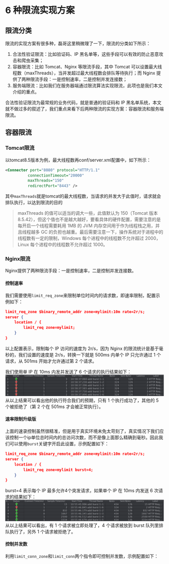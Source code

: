 # 6 种限流实现方案
## 限流分类
限流的实现方案有很多种，磊哥这里稍微理了一下，限流的分类如下所示：

1. 合法性验证限流：比如验证码、IP 黑名单等，这些手段可以有效的防止恶意攻击和爬虫采集；
2. 容器限流：比如 Tomcat、Nginx 等限流手段，其中 Tomcat 可以设置最大线程数（maxThreads），当并发超过最大线程数会排队等待执行；而 Nginx 提供了两种限流手段：一是控制速率，二是控制并发连接数；
3. 服务端限流：比如我们在服务器端通过限流算法实现限流，此项也是我们本文介绍的重点。

合法性验证限流为最常规的业务代码，就是普通的验证码和 IP 黑名单系统，本文就不做过多的叙述了，我们重点来看下后两种限流的实现方案：容器限流和服务端限流。

## 容器限流

### Tomcat限流

以tomcat8.5版本为例，最大线程数再conf/server.xml配置中，如下所示：

```xml
<Connector port="8080" protocol="HTTP/1.1"
          connectionTimeout="20000"
          maxThreads="150"
          redirectPort="8443" />
```

其中`maxThreads`就是tomcat的最大线程数，当请求的并发大于此值时，请求就会排队执行，以达到限流的目的

>maxThreads 的值可以适当的调大一些，此值默认为 150（Tomcat 版本 8.5.42），但这个值也不是越大越好，要看具体的硬件配置，需要注意的是每开启一个线程需要耗用 1MB 的 JVM 内存空间用于作为线程栈之用，并且线程越多 GC 的负担也越重。最后需要注意一下，操作系统对于进程中的线程数有一定的限制，Windows 每个进程中的线程数不允许超过 2000，Linux 每个进程中的线程数不允许超过 1000。

### Nginx限流

Nginx提供了两种限流手段：一是控制速率，二是控制并发连接数。

#### 控制速率

我们需要使用`limit_req_zone`来限制单位时间内的请求数，即速率限制，配置示例如下：

```json
limit_req_zone $binary_remote_addr zone=mylimit:10m rate=2r/s;
server { 
    location / { 
        limit_req zone=mylimit;
    }
}
```

以上配置表示，限制每个 IP 访问的速度为 2r/s，因为 Nginx 的限流统计是基于毫秒的，我们设置的速度是 2r/s，转换一下就是 500ms 内单个 IP 只允许通过 1 个请求，从 501ms 开始才允许通过第 2 个请求。

我们使用单 IP 在 10ms 内发并发送了 6 个请求的执行结果如下：
![title](https://raw.githubusercontent.com/lllpla/img/master/gitnote/2020/05/18/1589765420579-1589765420639.png)
从以上结果可以看出他的执行符合我们的预期，只有 1 个执行成功了，其他的 5 个被拒绝了（第 2 个在 501ms 才会被正常执行）。

#### 速率限制升级版

上面的速录控制虽然很精准，但是用于真实环境未免太苛刻了，真实情况下我们应该控制一个ip单位总时间内的总访问次数，而不是像上面那么精确到毫秒。因此我们可以使用`burst`关键字开启此设置，示例配置如下：

```json
limit_req_zone $binary_remote_addr zone=mylimit:10m rate=2r/s;
server { 
    location / { 
        limit_req zone=mylimit burst=4;
    }
}
```

burst=4 表示每个 IP 最多允许4个突发请求，如果单个 IP 在 10ms 内发送 6 次请求的结果如下：
![title](https://raw.githubusercontent.com/lllpla/img/master/gitnote/2020/05/18/1589765583581-1589765583583.png)
从以上结果可以看出，有 1 个请求被立即处理了，4 个请求被放到 burst 队列里排队执行了，另外 1 个请求被拒绝了。

#### 控制并发数

利用`limit_conn_zone`和`limit_conn`两个指令即可控制并发数，示例配置如下：

